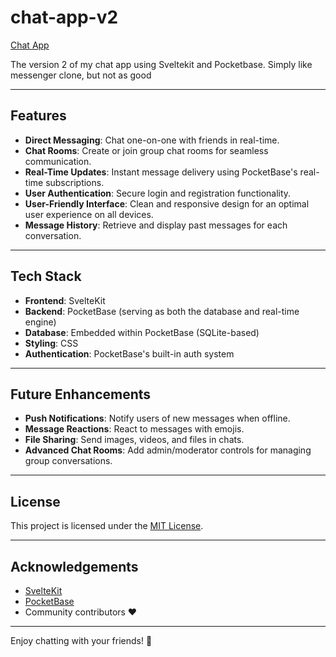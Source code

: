 # chat-app-v2
 [Chat App](https://chat.app.ikniz.id.vn)

The version 2 of my chat app using Sveltekit and Pocketbase. Simply like messenger clone, but not as good

---

## Features

- **Direct Messaging**: Chat one-on-one with friends in real-time.
- **Chat Rooms**: Create or join group chat rooms for seamless communication.
- **Real-Time Updates**: Instant message delivery using PocketBase's real-time subscriptions.
- **User Authentication**: Secure login and registration functionality.
- **User-Friendly Interface**: Clean and responsive design for an optimal user experience on all devices.
- **Message History**: Retrieve and display past messages for each conversation.

---

## Tech Stack

- **Frontend**: SvelteKit
- **Backend**: PocketBase (serving as both the database and real-time engine)
- **Database**: Embedded within PocketBase (SQLite-based)
- **Styling**: CSS
- **Authentication**: PocketBase's built-in auth system

---

## Future Enhancements

- **Push Notifications**: Notify users of new messages when offline.
- **Message Reactions**: React to messages with emojis.
- **File Sharing**: Send images, videos, and files in chats.
- **Advanced Chat Rooms**: Add admin/moderator controls for managing group conversations.

---



## License

This project is licensed under the [MIT License](LICENSE).

---

## Acknowledgements

- [SvelteKit](https://kit.svelte.dev/)
- [PocketBase](https://pocketbase.io/)
- Community contributors ❤️

--- 

Enjoy chatting with your friends! 🚀
